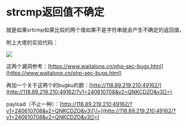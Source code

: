 # strcmp返回值不确定

就是如果srtcmp如果比较的两个值如果不是字符串就会产生不确定的返回值，

附上大佬的实验代码：

![](.gitbook/assets/image%20%2812%29.png)

这两个漏洞参考：[https://www.waitalone.cn/php-sec-bugs.html](https://www.waitalone.cn/php-sec-bugs.html)

再加一个关于这两个的bugku的题：[http://118.89.219.210:49162/](http://118.89.219.210:49162/?v1=240610708&v2=QNKCDZO&v3[]=)

payload（不止一种）：[http://118.89.219.210:49162/?v1=240610708&v2=QNKCDZO&v3\[\]=](http://118.89.219.210:49162/?v1=240610708&v2=QNKCDZO&v3[]=)